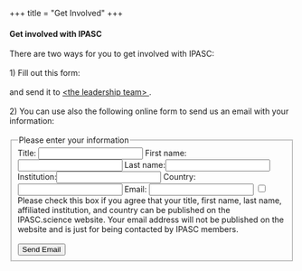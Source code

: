 +++
title = "Get Involved"
+++
<link rel="stylesheet" href="https://use.fontawesome.com/releases/v5.6.3/css/all.css" integrity="sha384-UHRtZLI+pbxtHCWp1t77Bi1L4ZtiqrqD80Kn4Z8NTSRyMA2Fd33n5dQ8lWUE00s/" crossorigin="anonymous">


<section id="contact-form">
  <div class="container">
    <div class="row">
      <div class="col-md-12">
      <h4> Get involved with IPASC </h4>
		  There are two ways for you to get involved with IPASC: <br> <br>
		  1) Fill out this form: <br>
		  <a href="../get_involved_form.pdf" target="_blank"> <i class="fas fa-file fa-7x indent form-icon"></i></a>
		  <br>
		  and send it to <a href="mailto:seb53@cam.ac.uk?subject=[IPASC]%20Get%20involved%20with%20IPASC&cc=janek.grohl@cruk.cam.ac.uk;lina.hacker@cruk.cam.ac.uk"> &lt;the leadership team&gt; </a>.
		  <br>   
		  <br>
		  2) You can use also the following online form to send us an email with your information: <br><br>
			<div class="formdiv">
			  <form class="form-style" action="mailto:seb53@cam.ac.uk?subject=[IPASC]%20Get%20involved%20with%20IPASC&cc=janek.grohl@cruk.cam.ac.uk;lina.hacker@cruk.cam.ac.uk" method="POST" enctype="text/plain">
				 <fieldset>
					 <legend>Please enter your information</legend>
				   	 <label for="title"> <span>Title:</span> <input class="input-field" type="text" name="title" value="" /></label>
					 <label for="firstname"> <span>First name:</span><input class="input-field" type="text" name="firstname" value="" /></label>
					 <label for="lastname"> <span>Last name:</span><input class="input-field" type="text" name="lastname" value="" /></label>
					 <label for="institution"> <span>Institution:</span><input class="input-field" type="text" name="institution" value="" /></label>
					 <label for="country"> <span>Country: </span><input class="input-field" type="text" name="country" value="" /></label>
					 <label for="email"> <span>Email: </span><input class="input-field" type="text" name="email" value="" /></label>
					 <input class="input-field" type="checkbox" name="can be published on website" value="Yes" />
					 Please check this box if you agree that your title, first name, last name, affiliated institution,
					 and country can be published on the IPASC.science website. Your email address will not be published
					 on the website and is just for being contacted by IPASC members.
					 <br>
					 <br>
					 <input type="submit" value="Send Email">
				  </fieldset>
			  </form>
			</div>
      </div>
    </div>
  </div>
</section>
